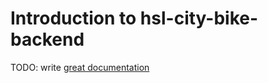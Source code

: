 # Introduction to hsl-city-bike-backend

TODO: write [great documentation](http://jacobian.org/writing/what-to-write/)
